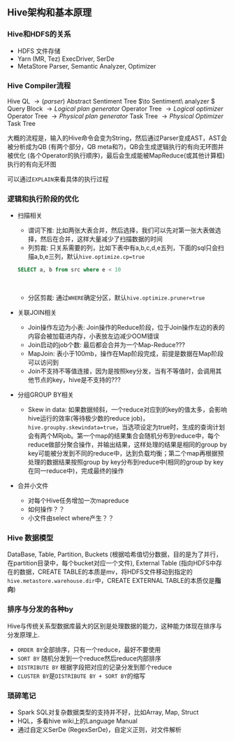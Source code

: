 ## Hive架构和基本原理

### Hive和HDFS的关系

* HDFS 文件存储
* Yarn (MR, Tez) ExecDriver, SerDe
* MetaStore Parser, Semantic Analyzer, Optimizer

### Hive Compiler流程

Hive QL $\to (parser)$ Abstract Sentiment Tree $\to Sentiment\ analyzer $  Query Block $\to Logical\ plan\ generator$ Operator Tree $\to Logical\ optimizer$ Operator Tree $\to Physical\ plan\ generator$ Task Tree $\to Physical\ Optimizer$ Task Tree

大概的流程是，输入的Hive命令会变为String，然后通过Parser变成AST，AST会被分析成为QB (有两个部分，QB meta和?)，QB会生成逻辑执行的有向无环图并被优化 (各个Operator的执行顺序)，最后会生成能被MapReduce(或其他计算框)执行的有向无环图

可以通过`EXPLAIN`来看具体的执行过程

### 逻辑和执行阶段的优化

* 扫描相关

  * 谓词下推: 比如两张大表合并，然后选择，我们可以先对第一张大表做选择，然后在合并，这样大量减少了扫描数据的时间
  * 列剪裁: 只关系需要的列，比如下表中有a,b,c,d,e五列，下面的sql只会扫描a,b,e三列，默认`hive.optimize.cp=true`

  ```sql
  SELECT a, b from src where e < 10
  ```

  ​

  * 分区剪裁: 通过`WHERE`确定分区，默认`hive.optimize.pruner=true`

* 关联JOIN相关

  * Join操作左边为小表: Join操作的Reduce阶段，位于Join操作左边的表的内容会被加载进内存，小表放左边减少OOM错误
  * Join启动的job个数: 最后都会合并为一个Map-Reduce???
  * MapJoin: 表小于100mb，操作在Map阶段完成，前提是数据在Map阶段可以访问到
  * Join不支持不等值连接，因为是按照key分发，当有不等值时，会调用其他节点的key，hive是不支持的???

* 分组GROUP BY相关

  * Skew in data: 如果数据倾斜，一个reduce对应到的key的值太多，会影响hive运行的效率(等待极少数的reduce job)，`hive.groupby.skewindata=true`，当选项设定为true时，生成的查询计划会有两个MRjob。第一个map的结果集合会随机分布到reduce中，每个reduce做部分聚合操作，并输出结果，这样处理的结果是相同的group by key可能被分发到不同的reduce中，达到负载均衡；第二个map再根据预处理的数据结果按照group by key分布到reduce中(相同的group by key 在同一reduce中)，完成最终的操作

* 合并小文件

  * 对每个Hive任务增加一次mapreduce
  * 如何操作？？
  * 小文件由select where产生？？

### Hive 数据模型

DataBase, Table, Partition, Buckets (根据哈希值切分数据，目的是为了并行，在partition目录中，每个bucket对应一个文件), External Table (指向HDFS中存在的数据，CREATE TABLE的本质是mv，将HDFS文件移动到指定的`hive.metastore.warehouse.dir`中，CREATE EXTERNAL TABLE的本质仅是**指向**)

### 排序与分发的各种by

Hive与传统关系型数据库最大的区别是处理数据的能力，这种能力体现在排序与分发原理上.

* `ORDER BY`全部排序，只有一个reduce，最好不要使用
* `SORT BY` 随机分发到一个reduce然后reduce内部排序
* `DISTRIBUTE BY` 根据字段把对应的记录分发到那个reduce
* `CLUSTER BY`是`DISTRIBUTE BY + SORT BY`的缩写

### 琐碎笔记

* Spark SQL对复杂数据类型的支持并不好，比如Array, Map, Struct
* HQL，多看hive wiki上的Language Manual
* 通过自定义SerDe (RegexSerDe)，自定义正则，对文件解析
